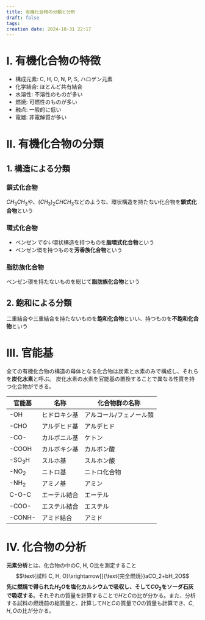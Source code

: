 ```yaml
---
title: 有機化合物の分類と分析
draft: false
tags: 
creation date: 2024-10-31 22:17
---
```

# I. 有機化合物の特徴
- 構成元素: C, H, O, N, P, S, ハロゲン元素
- 化学結合: ほとんど共有結合
- 水溶性: 不溶性のものが多い
- 燃焼: 可燃性のものが多い
- 融点: 一般的に低い
- 電離: 非電解質が多い
# II. 有機化合物の分類
## 1. 構造による分類
### 鎖式化合物
$CH_3CH_3$や、$(CH_3)_2CHCH_3$などのような、環状構造を持たない化合物を**鎖式化合物**という
### 環式化合物
- ベンゼン*でない*環状構造を持つものを**脂環式化合物**という
- ベンゼン環を持つものを**芳香族化合物**という
### 脂肪族化合物
ベンゼン環を持たないものを総じて**脂肪族化合物**という
## 2. 飽和による分類
二重結合や三重結合を持たないものを**飽和化合物**といい、持つものを**不飽和化合物**という
# III. 官能基
全ての有機化合物の構造の母体となる化合物は炭素と水素のみで構成し、それらを**炭化水素**と呼ぶ。
炭化水素の水素を官能基の置換することで異なる性質を持つ化合物ができる。

| 官能基      | 名称     | 化合物群の名称      |
| -------- | ------ | ------------ |
| -OH      | ヒドロキシ基 | アルコール/フェノール類 |
| -CHO     | アルデヒド基 | アルデヒド        |
| -CO-     | カルボニル基 | ケトン          |
| -COOH    | カルボキシ基 | カルボン酸        |
| -SO$_3$H | スルホ基   | スルホン酸        |
| -NO$_2$  | ニトロ基   | ニトロ化合物       |
| -NH$_2$  | アミノ基   | アミン          |
| C-O-C    | エーテル結合 | エーテル         |
| -COO-    | エステル結合 | エステル         |
| -CONH-   | アミド結合  | アミド          |
# IV. 化合物の分析
**元素分析**とは、化合物の中のC, H, O比を測定すること
$$\text{試料 C, H, O}\xrightarrow[]{\text{完全燃焼}}aCO_2+bH_2O$$
**先に燃焼で得られた$H_2O$を塩化カルシウムで吸収し、そして$CO_2$をソーダ石灰で吸収する**。それぞれの質量を計算することで$H$と$C$の比が分かる。また、分析する試料の燃焼前の総質量と、計算して$H$と$C$の質量で$O$の質量も計算でき、$C, H, O$の比が分かる。

